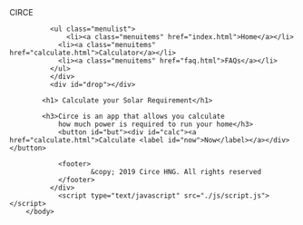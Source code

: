 <!DOCTYPE html>
<html lang="en-US">
    <head>
        <meta charset="UTF-8">
        <meta name="viewport" content ="width=device-width, initial-scale=1.0">
        <meta http-equiv="X_UA_compatible" content="ie-edge">
        <link rel="stylesheet" href="./css/style.css">
        <title>Circe Solar Calculator</title>
    </head>
    <div id="page">
        <nav>
            CIRCE
        </nav>
        <body>
        <div id="topNav" class="navigation">
                <span id="closebtn" onclick="navToggle()">
                    <span class="line1"></span>
                    <span class="line2"></span>
                    <span class="line3"></span>
                </span>
              <div class="logo">
                <img src=""/>
              </div>
              
              <ul class="menulist">
                  <li><a class="menuitems" href="index.html">Home</a></li>
                <li><a class="menuitems" href="calculate.html">Calculator</a></li>		
                <li><a class="menuitems" href="faq.html">FAQs</a></li>
              </ul>			
              </div>
              <div id="drop"></div>
    
            <h1> Calculate your Solar Requirement</h1>

            <h3>Circe is an app that allows you calculate 
                how much power is required to run your home</h3>
                <button id="but"><div id="calc"><a href="calculate.html">Calculate <label id="now">Now</label></a></div></button>
                
                <footer>
                        &copy; 2019 Circe HNG. All rights reserved
                </footer>
              </div>
                <script type="text/javascript" src="./js/script.js"></script>
        </body>
</html>